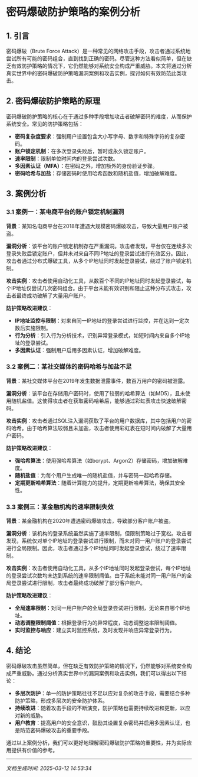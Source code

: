 # 密码爆破防护策略的案例分析

## 1. 引言

密码爆破（Brute Force Attack）是一种常见的网络攻击手段，攻击者通过系统地尝试所有可能的密码组合，直到找到正确的密码。尽管这种方法看似简单，但在缺乏有效防护策略的情况下，它仍然能够对系统安全构成严重威胁。本文将通过分析真实世界中的密码爆破防护策略漏洞案例和攻击实例，探讨如何有效防范此类攻击。

## 2. 密码爆破防护策略的原理

密码爆破防护策略的核心在于通过多种手段增加攻击者破解密码的难度，从而保护系统安全。常见的防护策略包括：

- **密码复杂度要求**：强制用户设置包含大小写字母、数字和特殊字符的复杂密码。
- **账户锁定机制**：在多次登录失败后，暂时或永久锁定账户。
- **速率限制**：限制单位时间内的登录尝试次数。
- **多因素认证（MFA）**：在密码之外，增加额外的身份验证步骤。
- **密码哈希与加盐**：存储密码时使用哈希函数和随机盐值，增加破解难度。

## 3. 案例分析

### 3.1 案例一：某电商平台的账户锁定机制漏洞

**背景**：某知名电商平台在2018年遭遇大规模密码爆破攻击，导致大量用户账户被盗。

**漏洞分析**：该平台的账户锁定机制存在严重漏洞。攻击者发现，平台仅在连续多次登录失败后锁定账户，但并未对来自不同IP地址的登录尝试进行有效区分。因此，攻击者通过分布式爆破工具，从多个IP地址同时发起登录尝试，绕过了账户锁定机制。

**攻击实例**：攻击者使用自动化工具，从数百个不同的IP地址同时发起登录尝试，每个IP地址仅尝试几次密码组合。由于平台未能有效识别和阻止这种分布式攻击，攻击者最终成功破解了大量用户账户。

**防护策略改进建议**：
- **IP地址监控与限制**：对来自同一IP地址的登录尝试进行监控，并在达到一定次数后实施限制。
- **行为分析**：引入行为分析技术，识别异常登录模式，如短时间内来自多个IP地址的登录尝试。
- **多因素认证**：强制用户启用多因素认证，增加破解难度。

### 3.2 案例二：某社交媒体的密码哈希与加盐不足

**背景**：某社交媒体平台在2019年发生数据泄露事件，数百万用户的密码被泄露。

**漏洞分析**：该平台在存储用户密码时，使用了较弱的哈希算法（如MD5），且未使用随机盐值。这使得攻击者在获取密码哈希后，能够通过彩虹表攻击快速破解密码。

**攻击实例**：攻击者通过SQL注入漏洞获取了平台的用户数据库，其中包括用户的密码哈希。由于哈希算法较弱且未加盐，攻击者使用彩虹表在短时间内破解了大量用户密码。

**防护策略改进建议**：
- **强哈希算法**：使用强哈希算法（如bcrypt、Argon2）存储密码，增加破解难度。
- **随机盐值**：为每个用户生成唯一的随机盐值，并与密码一起哈希存储。
- **定期更新哈希算法**：随着计算能力的提升，定期更新哈希算法，确保其安全性。

### 3.3 案例三：某金融机构的速率限制失效

**背景**：某金融机构在2020年遭遇密码爆破攻击，导致部分客户账户被盗。

**漏洞分析**：该机构的登录系统虽然实施了速率限制，但限制策略过于宽松。攻击者发现，系统仅对单个IP地址的登录尝试进行限制，而未对同一用户账户的登录尝试进行全局限制。因此，攻击者通过多个IP地址同时发起登录尝试，绕过了速率限制。

**攻击实例**：攻击者使用自动化工具，从多个IP地址同时发起登录尝试，每个IP地址的登录尝试次数均未达到系统的速率限制阈值。由于系统未能对同一用户账户的全局登录尝试进行限制，攻击者最终成功破解了部分客户账户。

**防护策略改进建议**：
- **全局速率限制**：对同一用户账户的全局登录尝试进行限制，无论来自哪个IP地址。
- **动态调整限制阈值**：根据登录行为的异常程度，动态调整速率限制阈值。
- **实时监控与响应**：建立实时监控系统，及时发现并响应异常登录行为。

## 4. 结论

密码爆破攻击虽然简单，但在缺乏有效防护策略的情况下，仍然能够对系统安全构成严重威胁。通过分析真实世界中的漏洞案例和攻击实例，我们可以得出以下结论：

- **多层次防护**：单一的防护策略往往不足以应对复杂的攻击手段，需要结合多种防护策略，形成多层次的安全防护体系。
- **持续改进**：随着攻击手段的不断演变，防护策略也需要持续改进和更新，以应对新的威胁。
- **用户教育**：提高用户的安全意识，鼓励其设置复杂密码并启用多因素认证，也是防范密码爆破攻击的重要手段。

通过以上案例分析，我们可以更好地理解密码爆破防护策略的重要性，并为实际应用提供有价值的参考。

---

*文档生成时间: 2025-03-12 14:53:34*
